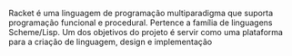Racket é uma linguagem de programação multiparadigma que suporta programação funcional e procedural. Pertence a família de linguagens Scheme/Lisp. Um dos objetivos do projeto é servir como uma plataforma para a criação de linguagem, design e implementação
